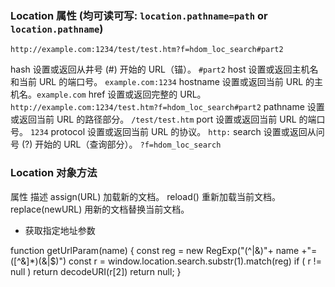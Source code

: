 
### Location 属性 (均可读可写: `location.pathname=path` or `location.pathname`)

`http://example.com:1234/test/test.htm?f=hdom_loc_search#part2`

hash	    设置或返回从井号 (#) 开始的 URL（锚）。 `#part2`
host	    设置或返回主机名和当前 URL 的端口号。 `example.com:1234`
hostname	设置或返回当前 URL 的主机名。`example.com`
href	    设置或返回完整的 URL。 `http://example.com:1234/test.htm?f=hdom_loc_search#part2`
pathname	设置或返回当前 URL 的路径部分。 `/test/test.htm`
port	    设置或返回当前 URL 的端口号。 `1234`
protocol	设置或返回当前 URL 的协议。 `http:`
search	  设置或返回从问号 (?) 开始的 URL（查询部分）。 `?f=hdom_loc_search`

### Location 对象方法
属性	描述
assign(URL)	加载新的文档。
reload()	重新加载当前文档。
replace(newURL)	用新的文档替换当前文档。


- 获取指定地址参数

function getUrlParam(name) {
  const reg = new RegExp("(^|&)"+ name +"=([^&]*)(&|$)")
  const r = window.location.search.substr(1).match(reg)
  if ( r != null ) return decodeURI(r[2])
  return null;
}